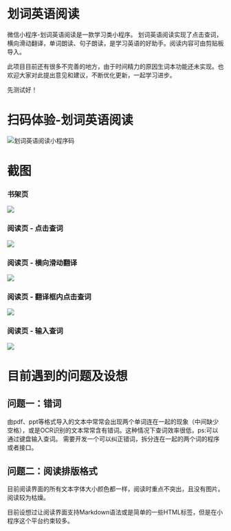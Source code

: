 # 划词英语阅读
微信小程序-划词英语阅读是一款学习类小程序。
划词英语阅读实现了点击查词，横向滑动翻译，单词朗读、句子朗读，是学习英语的好助手。阅读内容可由剪贴板导入。

此项目目前还有很多不完善的地方，由于时间精力的原因生词本功能还未实现。也欢迎大家对此提出意见和建议，不断优化更新，一起学习进步。

先测试好！


# 扫码体验-划词英语阅读
![划词英语阅读小程序码](./README/WordReadingCode.webp)


# 截图
### 书架页
![](./README/Screenshot1.webp)
### 阅读页 - 点击查词
![](./README/Screenshot2.webp)
### 阅读页 - 横向滑动翻译
![](./README/Screenshot3.webp)
### 阅读页 - 翻译框内点击查词
![](./README/Screenshot4.webp)
### 阅读页 - 输入查词
![](./README/Screenshot5.webp)

# 目前遇到的问题及设想
## 问题一：错词
由pdf、ppt等格式导入的文本中常常会出现两个单词连在一起的现象（中间缺少空格），或是OCR识别的文本常常含有错词。这种情况下查词效率很低，ps:可以通过键盘输入查词。
需要开发一个可以纠正错词，拆分连在一起的两个词的程序或者接口。

## 问题二：阅读排版格式
目前阅读界面的所有文本字体大小颜色都一样，阅读时重点不突出，且没有图片。阅读较为枯燥。

目前设想过让阅读界面支持Markdown语法或是简单的一些HTML标签，但是在小程序这个平台约束较多。
